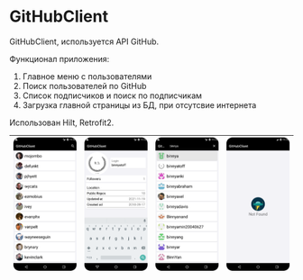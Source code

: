 # GitHubClient

GitHubClient, используется API GitHub.

Функционал приложения:
1. Главное меню с пользователями
2. Поиск пользователей по GitHub
3. Список подписчиков и поиск по подписчикам
4. Загрузка главной страницы из БД, при отсутсвие интернета

Использован Hilt, Retrofit2.

|![Screenshot 1.](./Screenshots/Screenshot_1.png) | ![Screenshot 2.](./Screenshots/Screenshot_2.png) |![Screenshot 3.](./Screenshots/Screenshot_3.png) |![Screenshot 4.](./Screenshots/Screenshot_4.png) |
|---|---|---|---|

